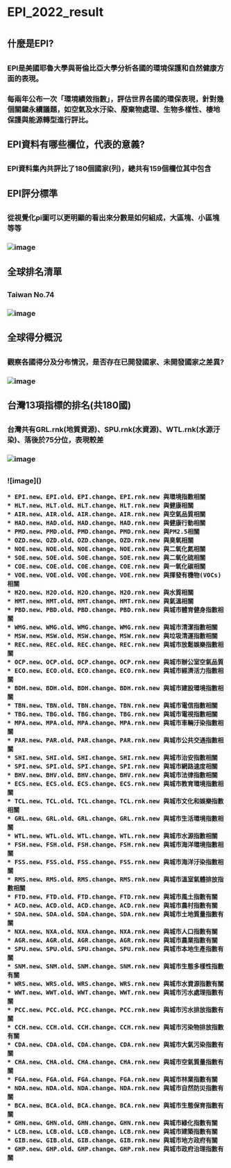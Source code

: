 <h1>EPI_2022_result<h1>

<h2>什麼是EPI?<h2>   
<h3>EPI是美國耶魯大學與哥倫比亞大學分析各國的環境保護和自然健康方面的表現。  <h3>

每兩年公布一次「環境績效指數」，評估世界各國的環保表現，針對幾個關鍵永續議題，如空氣及水汙染、廢棄物處理、生物多樣性、棲地保護與能源轉型進行評比。 

<h2>EPI資料有哪些欄位，代表的意義?<h2>
<h3>EPI資料集內共評比了180個國家(列)，總共有159個欄位其中包含<h3> 

<h2>EPI評分標準<h2>
<h3>從視覺化pi圖可以更明顯的看出來分數是如何組成，大區塊、小區塊等等<h3> 
  
![image](https://github.com/jelink27/Data_analytics_project/blob/main/EPI_2022_result/result_image/weighting_wheel_06062022.jpg)  
  
<h2>全球排名清單<h2>
<h3>Taiwan No.74<h3>  
  
![image](https://github.com/jelink27/Data_analytics_project/blob/main/EPI_2022_result/result_image/global_rnk.png)

<h2>全球得分概況<h2>
<h3>觀察各國得分及分布情況，是否存在已開發國家、未開發國家之差異?<h3>
  
![image](https://github.com/jelink27/Data_analytics_project/blob/main/EPI_2022_result/result_image/EPI_score_global_map.png)  
  
<h2>台灣13項指標的排名(共180國)<h2>
<h3>台灣共有GRL.rnk(地質資源)、SPU.rnk(水資源)、WTL.rnk(水源汙染)、落後於75分位，表現較差<h3> 
  
![image](https://github.com/jelink27/Data_analytics_project/blob/main/EPI_2022_result/result_image/Taiwan_rank.png)
  
  
<h2><h2>
<h3><h3> 
![image]()

  
  
```  
* EPI.new、EPI.old、EPI.change、EPI.rnk.new 與環境指數相關   
* HLT.new、HLT.old、HLT.change、HLT.rnk.new 與健康相關
* AIR.new、AIR.old、AIR.change、AIR.rnk.new 與空氣品質相關
* HAD.new、HAD.old、HAD.change、HAD.rnk.new 與健康行動相關  
* PMD.new、PMD.old、PMD.change、PMD.rnk.new 與PM2.5相關  
* OZD.new、OZD.old、OZD.change、OZD.rnk.new 與臭氧相關
* NOE.new、NOE.old、NOE.change、NOE.rnk.new 與二氧化氮相關
* SOE.new、SOE.old、SOE.change、SOE.rnk.new 與二氧化硫相關
* COE.new、COE.old、COE.change、COE.rnk.new 與一氧化碳相關
* VOE.new、VOE.old、VOE.change、VOE.rnk.new 與揮發有機物(VOCs)相關
* H2O.new、H2O.old、H2O.change、H2O.rnk.new 與水質相關
* HMT.new、HMT.old、HMT.change、HMT.rnk.new 與氣溫相關
* PBD.new、PBD.old、PBD.change、PBD.rnk.new 與城市體育健身指數相關
* WMG.new、WMG.old、WMG.change、WMG.rnk.new 與城市清潔指數相關
* MSW.new、MSW.old、MSW.change、MSW.rnk.new 與垃圾清運指數相關
* REC.new、REC.old、REC.change、REC.rnk.new 與城市放鬆娛樂指數相關
* OCP.new、OCP.old、OCP.change、OCP.rnk.new 與城市辦公室空氣品質
* ECO.new、ECO.old、ECO.change、ECO.rnk.new 與城市經濟活力指數相關
* BDH.new、BDH.old、BDH.change、BDH.rnk.new 與城市建設環境指數相關
* TBN.new、TBN.old、TBN.change、TBN.rnk.new 與城市電信指數相關
* TBG.new、TBG.old、TBG.change、TBG.rnk.new 與城市電視指數相關
* MPA.new、MPA.old、MPA.change、MPA.rnk.new 與城市車輛汙染指數相關
* PAR.new、PAR.old、PAR.change、PAR.rnk.new 與城市公共交通指數相關
* SHI.new、SHI.old、SHI.change、SHI.rnk.new 與城市治安指數相關 
* SPI.new、SPI.old、SPI.change、SPI.rnk.new 與城市網路速度相關
* BHV.new、BHV.old、BHV.change、BHV.rnk.new 與城市法律指數相關
* ECS.new、ECS.old、ECS.change、ECS.rnk.new 與城市教育環境指數相關
* TCL.new、TCL.old、TCL.change、TCL.rnk.new 與城市文化和娛樂指數相關
* GRL.new、GRL.old、GRL.change、GRL.rnk.new 與城市生活環境指數相關
* WTL.new、WTL.old、WTL.change、WTL.rnk.new 與城市水源指數相關
* FSH.new、FSH.old、FSH.change、FSH.rnk.new 與城市海洋環境指數相關
* FSS.new、FSS.old、FSS.change、FSS.rnk.new 與城市海洋汙染指數相關
* RMS.new、RMS.old、RMS.change、RMS.rnk.new 與城市溫室氣體排放指數相關
* FTD.new、FTD.old、FTD.change、FTD.rnk.new 與城市風土指數有關
* ACD.new、ACD.old、ACD.change、ACD.rnk.new 與城市農村指數有關
* SDA.new、SDA.old、SDA.change、SDA.rnk.new 與城市土地質量指數有關
* NXA.new、NXA.old、NXA.change、NXA.rnk.new 與城市人口指數有關  
* AGR.new、AGR.old、AGR.change、AGR.rnk.new 與城市農業指數有關
* SPU.new、SPU.old、SPU.change、SPU.rnk.new 與城市本地生產指數有關
* SNM.new、SNM.old、SNM.change、SNM.rnk.new 與城市生態多樣性指數有關
* WRS.new、WRS.old、WRS.change、WRS.rnk.new 與城市水資源指數有關
* WWT.new、WWT.old、WWT.change、WWT.rnk.new 與城市污水處理指數有關
* PCC.new、PCC.old、PCC.change、PCC.rnk.new 與城市污水排放指數有關
* CCH.new、CCH.old、CCH.change、CCH.rnk.new 與城市污染物排放指數有關
* CDA.new、CDA.old、CDA.change、CDA.rnk.new 與城市大氣污染指數有關
* CHA.new、CHA.old、CHA.change、CHA.rnk.new 與城市空氣質量指數有關
* FGA.new、FGA.old、FGA.change、FGA.rnk.new 與城市林業指數有關
* NDA.new、NDA.old、NDA.change、NDA.rnk.new 與城市自然防災指數有關
* BCA.new、BCA.old、BCA.change、BCA.rnk.new 與城市生態保育指數有關
* GHN.new、GHN.old、GHN.change、GHN.rnk.new 與城市綠化指數有關
* LCB.new、LCB.old、LCB.change、LCB.rnk.new 與城市建築指數有關
* GIB.new、GIB.old、GIB.change、GIB.rnk.new 與城市地方政府有關  
* GHP.new、GHP.old、GHP.change、GHP.rnk.new 與城市政府治理指數有關  
```
